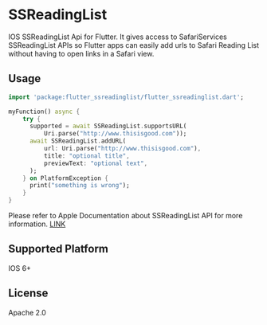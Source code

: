 # SSReadingList

IOS SSReadingList Api for Flutter. It gives access to SafariServices SSReadingList APIs so Flutter apps can easily add urls to Safari Reading List without having to open links in a Safari view.

## Usage

```dart
import 'package:flutter_ssreadinglist/flutter_ssreadinglist.dart';

myFunction() async {
    try {
      supported = await SSReadingList.supportsURL(
          Uri.parse("http://www.thisisgood.com"));
      await SSReadingList.addURL(
          url: Uri.parse("http://www.thisisgood.com"),
          title: "optional title",
          previewText: "optional text",
      );
    } on PlatformException {
      print("something is wrong");
    }
}
```

Please refer to Apple Documentation about SSReadingList API for more information. [LINK](https://developer.apple.com/documentation/safariservices/ssreadinglist?language=objc)

## Supported Platform

IOS 6+

## License

Apache 2.0
